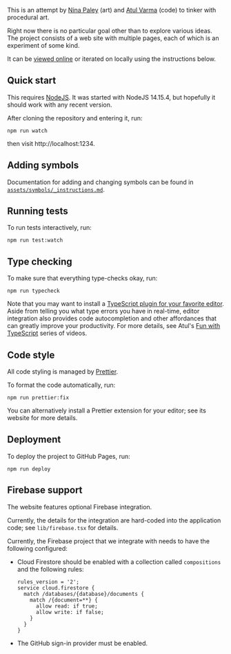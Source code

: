 This is an attempt by [Nina Paley][] (art) and [Atul Varma][] (code) to tinker
with procedural art.

Right now there is no particular goal other than to explore various ideas.
The project consists of a web site with multiple pages, each of which is
an experiment of some kind.

It can be [viewed online][] or iterated on locally using the instructions below.

## Quick start

This requires [NodeJS][].  It was started with
NodeJS 14.15.4, but hopefully it should work with
any recent version.

After cloning the repository and entering it, run:

```
npm run watch
```

then visit http://localhost:1234.

## Adding symbols

Documentation for adding and changing symbols can be found in [`assets/symbols/_instructions.md`](assets/symbols/_instructions.md).

## Running tests

To run tests interactively, run:

```
npm run test:watch
```

## Type checking

To make sure that everything type-checks okay, run:

```
npm run typecheck
```

Note that you may want to install a [TypeScript plugin for your favorite editor][ts-editor].  Aside from telling you what type errors you have in real-time, editor integration also provides code autocompletion and other affordances that can greatly improve your productivity. For more details, see Atul's [Fun with TypeScript][] series of videos.

[ts-editor]: https://github.com/Microsoft/TypeScript/wiki/TypeScript-Editor-Support
[Fun with TypeScript]: https://www.youtube.com/playlist?list=PL79r88piDzwZVwCI_26T3ZjC3xKvQLgjh

## Code style

All code styling is managed by [Prettier][].

To format the code automatically, run:

```
npm run prettier:fix
```

You can alternatively install a Prettier extension for your editor; see its website for more details.

[Prettier]: https://prettier.io/

## Deployment

To deploy the project to GitHub Pages, run:

```
npm run deploy
```

## Firebase support

The website features optional Firebase integration.

Currently, the details for the integration are hard-coded
into the application code; see `lib/firebase.tsx` for details.

Currently, the Firebase project that we integrate with needs
to have the following configured:

* Cloud Firestore should be enabled with a collection called
  `compositions` and the following rules:

  ```
  rules_version = '2';
  service cloud.firestore {
    match /databases/{database}/documents {
      match /{document=**} {
        allow read: if true;
        allow write: if false;
      }
    }
  }
  ```

* The GitHub sign-in provider must be enabled.

[NodeJS]: https://nodejs.org/en/
[Nina Paley]: https://blog.ninapaley.com/
[Atul Varma]: https://portfolio.toolness.org/
[viewed online]: https://mysticsymbolic.art/

